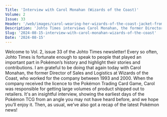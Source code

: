 ```yaml
---
Title: 'Interview with Carol Monahan (Wizards of the Coast)'
Volume: 2
Issue: 33
Header: '/web/images/carol-wearing-her-wizards-of-the-coast-jacket-from-1998.jpeg'
Description: 'Johto Times interviews Carol Monahan, the former Director of Sales & Logistics at Wizards of the Coast, between 1993–2000. Plus, a recap of the latest Pokémon news'
Slug: '2024-08-15-interview-with-carol-monahan-wizards-of-the-coast'
Date: '2024-08-15'
---
```

Welcome to Vol. 2, issue 33 of the Johto Times newsletter! Every so often, Johto Times is fortunate enough to speak to people that played an important part in Pokémon’s history and highlight their stories and contributions. I am grateful to be doing that again today with Carol Monahan, the former Director of Sales and Logistics at Wizards of the Coast, who worked for the company between 1993 and 2000. When the company received the licence to the Pokémon Trading Card Game, Carol was responsible for getting large volumes of product shipped out to retailers. It's an insightful interview, showing the earliest days of the Pokémon TCG from an angle you may not have heard before, and we hope you’ll enjoy it.
Then, as usual, we’ve also got a recap of the latest Pokémon news!